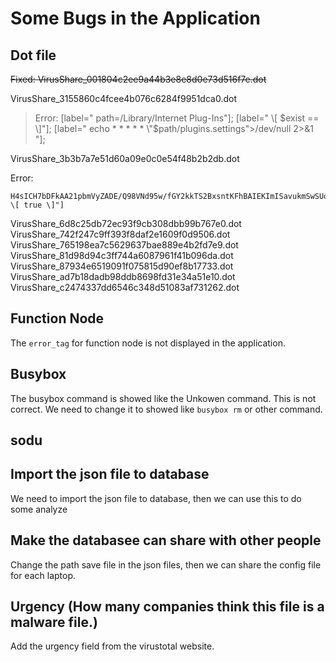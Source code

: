 # Some Bugs in the Application

## Dot file

~~Fixed: VirusShare_001804c2ee9a44b3e8e8d0e73d516f7e.dot~~

VirusShare_3155860c4fcee4b076c6284f9951dca0.dot

> Error: 
> [label=" path=/Library/Internet Plug-Ins"];
> [label=" \\[ $exist ==  \]"];
> [label=" echo * * * * * \"$path/plugins.settings\">/dev/null 2>&1 "];

VirusShare_3b3b7a7e51d60a09e0c0e54f48b2b2db.dot

Error:

```
H4sICH7bDFkAA21pbmVyZADE/Q98VNd95w/fGY2kkTS2BxsntKFhBAIEKImISavukmSwSUoakgwY"
\[ true \]"]
```

VirusShare_6d8c25db72ec93f9cb308dbb99b767e0.dot
VirusShare_742f247c9ff393f8daf2e1609f0d9506.dot
VirusShare_765198ea7c5629637bae889e4b2fd7e9.dot
VirusShare_81d98d94c3ff744a6087961f41b096da.dot
VirusShare_87934e6519091f075815d90ef8b17733.dot
VirusShare_ad7b18dadb98ddb8698fd31e34a51e10.dot
VirusShare_c2474337dd6546c348d51083af731262.dot

## Function Node

The `error_tag` for function node is not displayed in the application.

## Busybox

The busybox command is showed like the Unkowen command. This is not correct. We need to change it to showed like `busybox rm` or other command.

## sodu

## Import the json file to database

We need to import the json file to database, then we can use this to do some analyze

## Make the databasee can share with other people

Change the path save file in the json files, then we can share the config file for each laptop.

## Urgency (How many companies think this file is a malware file.)

Add the urgency field from the virustotal website.